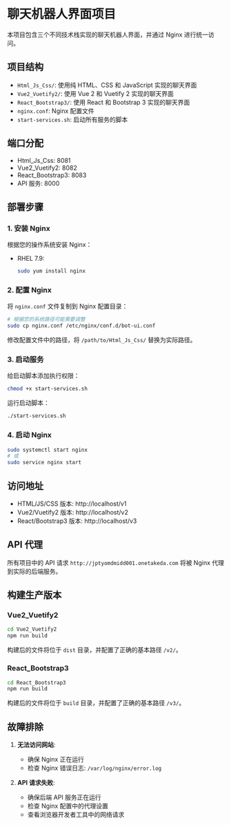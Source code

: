 # 聊天机器人界面项目

本项目包含三个不同技术栈实现的聊天机器人界面，并通过 Nginx 进行统一访问。

## 项目结构

- `Html_Js_Css/`: 使用纯 HTML、CSS 和 JavaScript 实现的聊天界面
- `Vue2_Vuetify2/`: 使用 Vue 2 和 Vuetify 2 实现的聊天界面
- `React_Bootstrap3/`: 使用 React 和 Bootstrap 3 实现的聊天界面
- `nginx.conf`: Nginx 配置文件
- `start-services.sh`: 启动所有服务的脚本

## 端口分配

- Html_Js_Css: 8081
- Vue2_Vuetify2: 8082
- React_Bootstrap3: 8083
- API 服务: 8000

## 部署步骤

### 1. 安装 Nginx

根据您的操作系统安装 Nginx：

- RHEL 7.9:
  ```bash
  sudo yum install nginx
  ```

### 2. 配置 Nginx

将 `nginx.conf` 文件复制到 Nginx 配置目录：

```bash
# 根据您的系统路径可能需要调整
sudo cp nginx.conf /etc/nginx/conf.d/bot-ui.conf
```

修改配置文件中的路径，将 `/path/to/Html_Js_Css/` 替换为实际路径。

### 3. 启动服务

给启动脚本添加执行权限：

```bash
chmod +x start-services.sh
```

运行启动脚本：

```bash
./start-services.sh
```

### 4. 启动 Nginx

```bash
sudo systemctl start nginx
# 或
sudo service nginx start
```

## 访问地址

- HTML/JS/CSS 版本: http://localhost/v1
- Vue2/Vuetify2 版本: http://localhost/v2
- React/Bootstrap3 版本: http://localhost/v3

## API 代理

所有项目中的 API 请求 `http://jptyomdmidd001.onetakeda.com` 将被 Nginx 代理到实际的后端服务。

## 构建生产版本

### Vue2_Vuetify2

```bash
cd Vue2_Vuetify2
npm run build
```

构建后的文件将位于 `dist` 目录，并配置了正确的基本路径 `/v2/`。

### React_Bootstrap3

```bash
cd React_Bootstrap3
npm run build
```

构建后的文件将位于 `build` 目录，并配置了正确的基本路径 `/v3/`。

## 故障排除

1. **无法访问网站**:
   - 确保 Nginx 正在运行
   - 检查 Nginx 错误日志: `/var/log/nginx/error.log`

2. **API 请求失败**:
   - 确保后端 API 服务正在运行
   - 检查 Nginx 配置中的代理设置
   - 查看浏览器开发者工具中的网络请求 